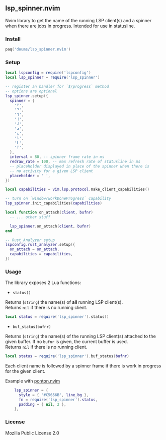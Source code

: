 ## lsp_spinner.nvim

Nvim library to get the name of the running LSP client(s) and
a spinner when there are jobs in progress. Intended for use in
statusline.

### Install

```lua
paq('doums/lsp_spinner.nvim')
```

### Setup

```lua
local lspconfig = require('lspconfig')
local lsp_spinner = require('lsp_spinner')

-- register an handler for `$/progress` method
-- options are optional
lsp_spinner.setup({
  spinner = {
    '⠋',
    '⠙',
    '⠹',
    '⠸',
    '⠼',
    '⠴',
    '⠦',
    '⠧',
    '⠇',
    '⠏',
  },
  interval = 80, -- spinner frame rate in ms
  redraw_rate = 100, -- max refresh rate of statusline in ms
  -- placeholder displayed in place of the spinner when there is
  -- no activity for a given LSP client
  placeholder = ' ',
})

local capabilities = vim.lsp.protocol.make_client_capabilities()

-- turn on `window/workDoneProgress` capability
lsp_spinner.init_capabilities(capabilities)

local function on_attach(client, bufnr)
  -- ... other stuff

  lsp_spinner.on_attach(client, bufnr)
end

-- Rust Analyzer setup
lspconfig.rust_analyzer.setup({
  on_attach = on_attach,
  capabilities = capabilities,
})
```

### Usage

The library exposes 2 Lua functions:

- `status()`

Returns (`string`) the name(s) of **all** running LSP client(s).\
Returns `nil` if there is no running client.

```lua
local status = require('lsp_spinner').status()
```

- `buf_status(bufnr)`

Returns (`string`) the name(s) of the running LSP client(s)
attached to the given buffer. If no `bufnr` is given, the current
buffer is used.\
Returns `nil` if there is no running client.

```lua
local status = require('lsp_spinner').buf_status(bufnr)
```

Each client name is followed by a spinner frame if there is work
in progress for the given client.

Example with [ponton.nvim](https://github.com/doums/ponton.nvim)

```lua
    lsp_spinner = {
      style = { '#C5656B', line_bg },
      fn = require('lsp_spinner').status,
      padding = { nil, 2 },
    },
```

### License

Mozilla Public License 2.0
